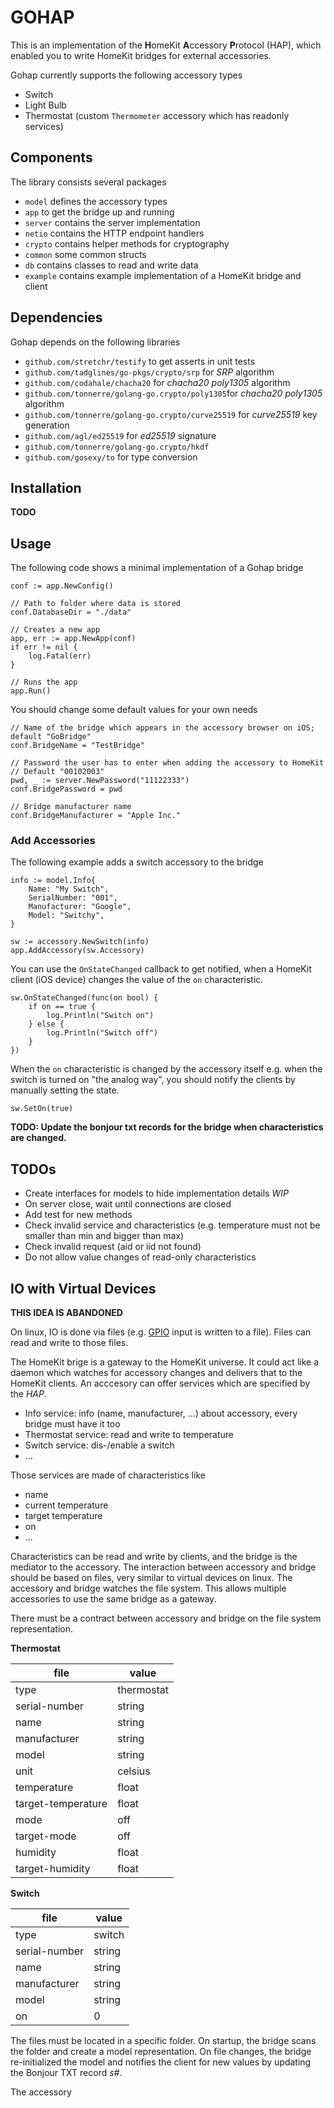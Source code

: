 # GOHAP

This is an implementation of the **H**omeKit **A**ccessory **P**rotocol (HAP), which enabled you to write HomeKit bridges for external accessories.

Gohap currently supports the following accessory types

- Switch
- Light Bulb
- Thermostat (custom `Thermometer` accessory which has readonly services)

## Components

The library consists several packages

- `model` defines the accessory types
- `app` to get the bridge up and running
- `server` contains the server implementation
- `netio` contains the HTTP endpoint handlers
- `crypto` contains helper methods for cryptography
- `common` some common structs
- `db` contains classes to read and write data
- `example` contains example implementation of a HomeKit bridge and client

## Dependencies

Gohap depends on the following libraries

- `github.com/stretchr/testify` to get asserts in unit tests
- `github.com/tadglines/go-pkgs/crypto/srp` for *SRP* algorithm
- `github.com/codahale/chacha20` for *chacha20 poly1305* algorithm
- `github.com/tonnerre/golang-go.crypto/poly1305`for *chacha20 poly1305* algorithm
- `github.com/tonnerre/golang-go.crypto/curve25519` for *curve25519* key generation
- `github.com/agl/ed25519` for *ed25519* signature
- `github.com/tonnerre/golang-go.crypto/hkdf`
- `github.com/gosexy/to` for type conversion

## Installation

**TODO**

## Usage

The following code shows a minimal implementation of a Gohap bridge

	conf := app.NewConfig()
	
	// Path to folder where data is stored
    conf.DatabaseDir = "./data"
        
    // Creates a new app
    app, err := app.NewApp(conf)
    if err != nil {
        log.Fatal(err)
    }
    
    // Runs the app
    app.Run()

You should change some default values for your own needs

    // Name of the bridge which appears in the accessory browser on iOS; default "GoBridge"
    conf.BridgeName = "TestBridge"

    // Password the user has to enter when adding the accessory to HomeKit
    // Default "00102003"
    pwd, _ := server.NewPassword("11122333")
    conf.BridgePassword = pwd 
    
    // Bridge manufacturer name
    conf.BridgeManufacturer = "Apple Inc."


### Add Accessories

The following example adds a switch accessory to the bridge

	info := model.Info{
        Name: "My Switch",
        SerialNumber: "001",
        Manufacturer: "Google",
        Model: "Switchy",
    }
    
    sw := accessory.NewSwitch(info)    
    app.AddAccessory(sw.Accessory)

You can use the `OnStateChanged` callback to get notified, when a HomeKit client (iOS device) changes the value of the `on` characteristic.

	sw.OnStateChanged(func(on bool) {
        if on == true {
            log.Println("Switch on")
        } else {
            log.Println("Switch off")
        }
    })

When the `on` characteristic is changed by the accessory itself e.g. when the switch is turned on "the analog way", you should notify the clients by manually setting the state.

	sw.SetOn(true)

**TODO: Update the bonjour txt records for the bridge when characteristics are changed.**

## TODOs

- Create interfaces for models to hide implementation details *WIP*
- On server close, wait until connections are closed
- Add test for new methods
- Check invalid service and characteristics (e.g. temperature must not be smaller than min and bigger than max)
- Check invalid request (aid or iid not found)
- Do not allow value changes of read-only characteristics

## IO with Virtual Devices

**THIS IDEA IS ABANDONED**

On linux, IO is done via files (e.g. [GPIO](https://developer.ridgerun.com/wiki/index.php/How_to_use_GPIO_signals) input is written to a file). Files can read and write to those files.

The HomeKit brige is a gateway to the HomeKit universe. It could act like a daemon which watches for accessory changes and delivers that to the HomeKit clients. An acccesory can offer services which are specified by the *HAP*.

- Info service: info (name, manufacturer, ...) about accessory, every bridge must have it too
- Thermostat service: read and write to temperature
- Switch service: dis-/enable a switch
- ...

Those services are made of characteristics like

- name
- current temperature
- target temperature
- on
- ...

Characteristics can be read and write by clients, and the bridge is the mediator to the accessory. The interaction between accessory and bridge should be based on files, very similar to virtual devices on linux. The accessory and bridge watches the file system. This allows multiple accessories to use the same bridge as a gateway.

There must be a contract between accessory and bridge on the file system representation.

**Thermostat**

| file | value |
| ---- | ----- |
| type | thermostat |
| serial-number| string |
| name | string |
| manufacturer| string |
| model| string |
| unit | celsius |
| temperature| float |
| target-temperature| float |
| mode| off | heating | cooling |
| target-mode| off | heating | cooling |
| humidity| float |
| target-humidity | float |

**Switch**

| file | value |
| ---- | ----- |
| type | switch |
| serial-number| string |
| name | string |
| manufacturer| string |
| model| string |
| on | 0 | 1 |

The files must be located in a specific folder. On startup, the bridge scans the folder and create a model representation. On file changes, the bridge re-initialized the model and notifies the client for new values by updating the Bonjour TXT record *s#*.

The accessory 